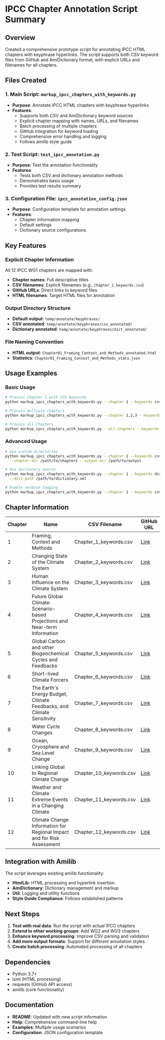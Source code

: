 # IPCC Chapter Annotation Script Summary

## Overview

Created a comprehensive prototype script for annotating IPCC HTML chapters with keyphrase hyperlinks. The script supports both CSV keyword files from GitHub and AmiDictionary format, with explicit URLs and filenames for all chapters.

## Files Created

### 1. Main Script: `markup_ipcc_chapters_with_keywords.py`
- **Purpose**: Annotate IPCC HTML chapters with keyphrase hyperlinks
- **Features**:
  - Supports both CSV and AmiDictionary keyword sources
  - Explicit chapter mapping with names, URLs, and filenames
  - Batch processing of multiple chapters
  - GitHub integration for keyword loading
  - Comprehensive error handling and logging
  - Follows amilib style guide

### 2. Test Script: `test_ipcc_annotation.py`
- **Purpose**: Test the annotation functionality
- **Features**:
  - Tests both CSV and dictionary annotation methods
  - Demonstrates basic usage
  - Provides test results summary

### 3. Configuration File: `ipcc_annotation_config.json`
- **Purpose**: Configuration template for annotation settings
- **Features**:
  - Chapter information mapping
  - Default settings
  - Dictionary source configurations

## Key Features

### Explicit Chapter Information
All 12 IPCC WG1 chapters are mapped with:
- **Chapter names**: Full descriptive titles
- **CSV filenames**: Explicit filenames (e.g., `Chapter_1_keywords.csv`)
- **GitHub URLs**: Direct links to keyword files
- **HTML filenames**: Target HTML files for annotation

### Output Directory Structure
- **Default output**: `temp/annotate/keyphrases/`
- **CSV annotated**: `temp/annotate/keyphrases/csv_annotated/`
- **Dictionary annotated**: `temp/annotate/keyphrases/dict_annotated/`

### File Naming Convention
- **HTML output**: `Chapter01_Framing_Context_and_Methods_annotated.html`
- **Statistics**: `Chapter01_Framing_Context_and_Methods_stats.json`

## Usage Examples

### Basic Usage
```bash
# Process Chapter 1 with CSV keywords
python markup_ipcc_chapters_with_keywords.py --chapter 1 --keywords csv

# Process multiple chapters
python markup_ipcc_chapters_with_keywords.py --chapter 1,2,3 --keywords csv

# Process all chapters
python markup_ipcc_chapters_with_keywords.py --all-chapters --keywords csv
```

### Advanced Usage
```bash
# Use custom directories
python markup_ipcc_chapters_with_keywords.py --chapter 1 --keywords csv \
  --chapter-dir /path/to/chapters --output-dir /path/to/output

# Use dictionary source
python markup_ipcc_chapters_with_keywords.py --chapter 1 --keywords dictionary \
  --dict-path /path/to/dictionary.xml

# Enable verbose logging
python markup_ipcc_chapters_with_keywords.py --chapter 1 --keywords csv --verbose
```

## Chapter Information

| Chapter | Name | CSV Filename | GitHub URL |
|---------|------|--------------|------------|
| 1 | Framing, Context and Methods | Chapter_1_keywords.csv | [Link](https://raw.githubusercontent.com/semanticClimate/encyclopedia/udita/Dictionary/ipcc/ipcc_wg1/ipcc_wg1_files/Chapter_1_keywords.csv) |
| 2 | Changing State of the Climate System | Chapter_2_keywords.csv | [Link](https://raw.githubusercontent.com/semanticClimate/encyclopedia/udita/Dictionary/ipcc/ipcc_wg1/ipcc_wg1_files/Chapter_2_keywords.csv) |
| 3 | Human Influence on the Climate System | Chapter_3_keywords.csv | [Link](https://raw.githubusercontent.com/semanticClimate/encyclopedia/udita/Dictionary/ipcc/ipcc_wg1/ipcc_wg1_files/Chapter_3_keywords.csv) |
| 4 | Future Global Climate: Scenario-based Projections and Near-term Information | Chapter_4_keywords.csv | [Link](https://raw.githubusercontent.com/semanticClimate/encyclopedia/udita/Dictionary/ipcc/ipcc_wg1/ipcc_wg1_files/Chapter_4_keywords.csv) |
| 5 | Global Carbon and other Biogeochemical Cycles and Feedbacks | Chapter_5_keywords.csv | [Link](https://raw.githubusercontent.com/semanticClimate/encyclopedia/udita/Dictionary/ipcc/ipcc_wg1/ipcc_wg1_files/Chapter_5_keywords.csv) |
| 6 | Short-lived Climate Forcers | Chapter_6_keywords.csv | [Link](https://raw.githubusercontent.com/semanticClimate/encyclopedia/udita/Dictionary/ipcc/ipcc_wg1/ipcc_wg1_files/Chapter_6_keywords.csv) |
| 7 | The Earth's Energy Budget, Climate Feedbacks, and Climate Sensitivity | Chapter_7_keywords.csv | [Link](https://raw.githubusercontent.com/semanticClimate/encyclopedia/udita/Dictionary/ipcc/ipcc_wg1/ipcc_wg1_files/Chapter_7_keywords.csv) |
| 8 | Water Cycle Changes | Chapter_8_keywords.csv | [Link](https://raw.githubusercontent.com/semanticClimate/encyclopedia/udita/Dictionary/ipcc/ipcc_wg1/ipcc_wg1_files/Chapter_8_keywords.csv) |
| 9 | Ocean, Cryosphere and Sea Level Change | Chapter_9_keywords.csv | [Link](https://raw.githubusercontent.com/semanticClimate/encyclopedia/udita/Dictionary/ipcc/ipcc_wg1/ipcc_wg1_files/Chapter_9_keywords.csv) |
| 10 | Linking Global to Regional Climate Change | Chapter_10_keywords.csv | [Link](https://raw.githubusercontent.com/semanticClimate/encyclopedia/udita/Dictionary/ipcc/ipcc_wg1/ipcc_wg1_files/Chapter_10_keywords.csv) |
| 11 | Weather and Climate Extreme Events in a Changing Climate | Chapter_11_keywords.csv | [Link](https://raw.githubusercontent.com/semanticClimate/encyclopedia/udita/Dictionary/ipcc/ipcc_wg1/ipcc_wg1_files/Chapter_11_keywords.csv) |
| 12 | Climate Change Information for Regional Impact and for Risk Assessment | Chapter_12_keywords.csv | [Link](https://raw.githubusercontent.com/semanticClimate/encyclopedia/udita/Dictionary/ipcc/ipcc_wg1/ipcc_wg1_files/Chapter_12_keywords.csv) |

## Integration with Amilib

The script leverages existing amilib functionality:
- **HtmlLib**: HTML processing and hyperlink insertion
- **AmiDictionary**: Dictionary management and markup
- **Util**: Logging and utility functions
- **Style Guide Compliance**: Follows established patterns

## Next Steps

1. **Test with real data**: Run the script with actual IPCC chapters
2. **Extend to other working groups**: Add WG2 and WG3 chapters
3. **Enhance keyword processing**: Improve CSV parsing and validation
4. **Add more output formats**: Support for different annotation styles
5. **Create batch processing**: Automated processing of all chapters

## Dependencies

- Python 3.7+
- lxml (HTML processing)
- requests (GitHub API access)
- amilib (core functionality)

## Documentation

- **README**: Updated with new script information
- **Help**: Comprehensive command-line help
- **Examples**: Multiple usage scenarios
- **Configuration**: JSON configuration template
